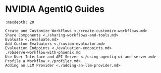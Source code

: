 <!--
SPDX-FileCopyrightText: Copyright (c) 2025, NVIDIA CORPORATION & AFFILIATES. All rights reserved.
SPDX-License-Identifier: Apache-2.0

Licensed under the Apache License, Version 2.0 (the "License");
you may not use this file except in compliance with the License.
You may obtain a copy of the License at

http://www.apache.org/licenses/LICENSE-2.0

Unless required by applicable law or agreed to in writing, software
distributed under the License is distributed on an "AS IS" BASIS,
WITHOUT WARRANTIES OR CONDITIONS OF ANY KIND, either express or implied.
See the License for the specific language governing permissions and
limitations under the License.
-->

# NVIDIA AgentIQ Guides

```{toctree}
:maxdepth: 20

Create and Customize Workflows <./create-customize-workflows.md>
Share Components <./sharing-workflows-and-tools.md>
Evaluate <./evaluate.md>
Add Custom Evaluators <./custom-evaluator.md>
Evaluation Endpoints <./evaluation-endpoints.md>
./observe-workflow-with-phoenix.md
Use User Interface and API Server <./using-agentiq-ui-and-server.md>
Profile a Workflow <./profiler.md>
Adding an LLM Provider <./adding-an-llm-provider.md>
```
